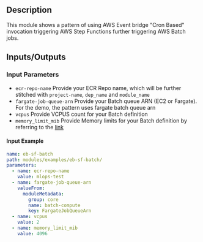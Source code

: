 ## Description

This module shows a pattern of using AWS Event bridge "Cron Based" invocation triggering AWS Step Functions further triggering AWS Batch jobs.

## Inputs/Outputs


### Input Parameters

- `ecr-repo-name` Provide your ECR Repo name, which will be further stitched with `project-name`, `dep_name` and `module_name`
- `fargate-job-queue-arn` Provide your Batch queue ARN (EC2 or Fargate). For the demo, the pattern uses fargate batch queue arn
- `vcpus` Provide VCPUS count for your Batch definition
- `memory_limit_mib` Provide Memory limits for your Batch definition by referring to the [link](https://docs.aws.amazon.com/batch/latest/userguide/job_definition_parameters.html)


#### Input Example

```yaml
name: eb-sf-batch
path: modules/examples/eb-sf-batch/
parameters:
  - name: ecr-repo-name
    value: mlops-test
  - name: fargate-job-queue-arn
    valueFrom:
      moduleMetadata:
        group: core
        name: batch-compute
        key: FargateJobQueueArn
  - name: vcpus
    value: 2
  - name: memory_limit_mib
    value: 4096
```